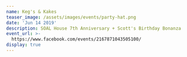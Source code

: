```yaml
---
name: Keg's & Kakes
teaser_image: /assets/images/events/party-hat.png
date: 'Jun 14 2019'
description: SOAL House 7th Anniversary + Scott's Birthday Bonanza
event_url: >-
  https://www.facebook.com/events/2167871043505100/
display: true
---
```


